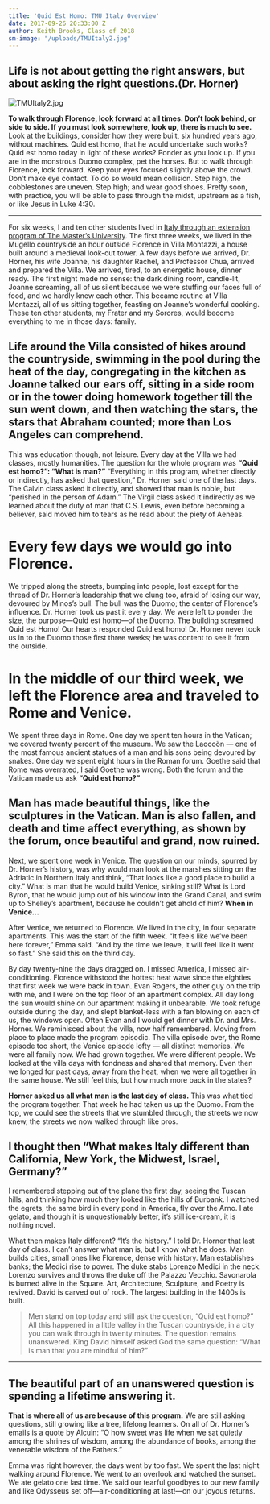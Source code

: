 ```yaml
---
title: 'Quid Est Homo: TMU Italy Overview'
date: 2017-09-26 20:33:00 Z
author: Keith Brooks, Class of 2018
sm-image: "/uploads/TMUItaly2.jpg"
---
```


##  Life is not about getting the right answers, but about asking the right questions.(Dr. Horner)

![TMUItaly2.jpg](/uploads/TMUItaly2.jpg)


**To walk through Florence, look forward at all times. Don’t look behind, or side to side. If you must look somewhere, look up, there is much to see.** Look at the buildings, consider how they were built, six hundred years ago, without machines. Quid est homo, that he would undertake such works? Quid est homo today in light of these works? Ponder as you look up. If you are in the monstrous Duomo complex, pet the horses. But to walk through Florence, look forward. Keep your eyes focused slightly above the crowd. Don’t make eye contact. To do so would mean collision. Step high, the cobblestones are uneven. Step high; and wear good shoes. Pretty soon, with practice, you will be able to pass through the midst, upstream as a fish, or like Jesus in Luke 4:30.

***

For six weeks, I and ten other students lived in [Italy through an extension program of The Master’s University](masters.edu/italy). The first three weeks, we lived in the Mugello countryside an hour outside Florence in Villa Montazzi, a house built around a medieval look-out tower. A few days before we arrived, Dr. Horner, his wife Joanne, his daughter Rachel, and Professor Chua, arrived and prepared the Villa. We arrived, tired, to an energetic house, dinner ready. 
The first night made no sense: the dark dining room, candle-lit, Joanne screaming, all of us silent because we were stuffing our faces full of food, and we hardly knew each other. This became routine at Villa Montazzi, all of us sitting together, feasting on Joanne’s wonderful cooking. These ten other students, my Frater and my Sorores, would become everything to me in those days: family. 

## Life around the Villa consisted of hikes around the countryside, swimming in the pool during the heat of the day, congregating in the kitchen as Joanne talked our ears off, sitting in a side room or in the tower doing homework together till the sun went down, and then watching the stars, the stars that Abraham counted; more than Los Angeles can comprehend.

This was education though, not leisure. Every day at the Villa we had classes, mostly humanities. The question for the whole program was **“Quid est homo?”: “What is man?”** “Everything in this program, whether directly or indirectly, has asked that question,” Dr. Horner said one of the last days. The Calvin class asked it directly, and showed that man is noble, but “perished in the person of Adam.” The Virgil class asked it indirectly as we learned about the duty of man that C.S. Lewis, even before becoming a believer, said moved him to tears as he read about the piety of Aeneas. 

# Every few days we would go into Florence. 
We tripped along the streets, bumping into people, lost except for the thread of Dr. Horner’s leadership that we clung too, afraid of losing our way, devoured by Minos’s bull. The bull was the Duomo; the center of Florence’s influence. Dr. Horner took us past it every day. We were left to ponder the size, the purpose—Quid est homo—of the Duomo. The building screamed Quid est Homo! Our hearts responded Quid est homo! Dr. Horner never took us in to the Duomo those first three weeks; he was content to see it from the outside.

# In the middle of our third week, we left the Florence area and traveled to Rome and Venice. 
We spent three days in Rome. One day we spent ten hours in the Vatican; we covered twenty percent of the museum. We saw the Laocoön — one of the most famous ancient statues of a man and his sons being devoured by snakes. 
One day we spent eight hours in the Roman forum. Goethe said that Rome was overrated, I said Goethe was wrong. Both the forum and the Vatican made us ask **“Quid est homo?”** 

## Man has made beautiful things, like the sculptures in the Vatican. Man is also fallen, and death and time affect everything, as shown by the forum, once beautiful and grand, now ruined. 

Next, we spent one week in Venice. The question on our minds, spurred by Dr. Horner’s history, was why would man look at the marshes sitting on the Adriatic in Northern Italy and think, “That looks like a good place to build a city.” What is man that he would build Venice, sinking still? What is Lord Byron, that he would jump out of his window into the Grand Canal, and swim up to Shelley’s apartment, because he couldn’t get ahold of him? **When in Venice…** 

After Venice, we returned to Florence. We lived in the city, in four separate apartments. This was the start of the fifth week. “It feels like we’ve been here forever,” Emma said. “And by the time we leave, it will feel like it went so fast.” She said this on the third day. 

By day twenty-nine the days dragged on. I missed America, I missed air-conditioning. Florence withstood the hottest heat wave since the eighties that first week we were back in town. Evan Rogers, the other guy on the trip with me, and I were on the top floor of an apartment complex. All day long the sun would shine on our apartment making it unbearable. We took refuge outside during the day, and slept blanket-less with a fan blowing on each of us, the windows open. 
Often Evan and I would get dinner with Dr. and Mrs. Horner. We reminisced about the villa, now half remembered. Moving from place to place made the program episodic. The villa episode over, the Rome episode too short, the Venice episode lofty — all distinct memories. We were all family now. We had grown together. We were different people. We looked at the villa days with fondness and shared that memory. Even then we longed for past days, away from the heat, when we were all together in the same house. We still feel this, but how much more back in the states?

**Horner asked us all what man is the last day of class.** This was what tied the program together. That week he had taken us up the Duomo. From the top, we could see the streets that we stumbled through, the streets we now knew, the streets we now walked through like pros. 

## I thought then “What makes Italy different than California, New York, the Midwest, Israel, Germany?” 

I remembered stepping out of the plane the first day, seeing the Tuscan hills, and thinking how much they looked like the hills of Burbank. I watched the egrets, the same bird in every pond in America, fly over the Arno. I ate gelato, and though it is unquestionably better, it’s still ice-cream, it is nothing novel. 

What then makes Italy different? “It’s the history.” I told Dr. Horner that last day of class. I can’t answer what man is, but I know what he does. Man builds cities, small ones like Florence, dense with history. Man establishes banks; the Medici rise to power. The duke stabs Lorenzo Medici in the neck. Lorenzo survives and throws the duke off the Palazzo Vecchio. Savonarola is burned alive in the Square. Art, Architecture, Sculpture, and Poetry is revived. David is carved out of rock. The largest building in the 1400s is built. 

> Men stand on top today and still ask the question, “Quid est homo?” All this happened in a little valley in the Tuscan countryside, in a city you can walk through in twenty minutes. The question remains unanswered. King David himself asked God the same question: “What is man that you are mindful of him?”

***

## The beautiful part of an unanswered question is spending a lifetime answering it. 

**That is where all of us are because of this program.** We are still asking questions, still growing like a tree,  lifelong learners. On all of Dr. Horner’s emails is a quote by Alcuin: “O how sweet was life when we sat quietly among the shrines of wisdom, among the abundance of books, among the venerable wisdom of the Fathers.” 

Emma was right however, the days went by too fast. We spent the last night walking around Florence. We went to an overlook and watched the sunset. We ate gelato one last time. We said our tearful goodbyes to our new family and like Odysseus set off—air-conditioning at last!—on our joyous returns.
